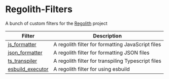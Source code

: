 # Regolith-Filters

A bunch of custom filters for the [Regolith](https://bedrock-oss.github.io/regolith/) project

| Filter                               | Description                                        |
| ------------------------------------ | -------------------------------------------------- |
| [js_formatter](js_formatter)         | A regolith filter for formatting JavaScript files  |
| [json_formatter](json_formatter)     | A regolith filter for formatting JSON files        |
| [ts_transpiler](ts_transpiler)       | A regolith filter for transpiling Typescript files |
| [esbuild_executor](esbuild_executor) | A regolith filter for using esbuild                |
